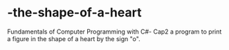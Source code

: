 # -the-shape-of-a-heart
Fundamentals of Computer Programming with C#- Cap2
 a program to print a figure in the shape of a heart by the sign "o".
